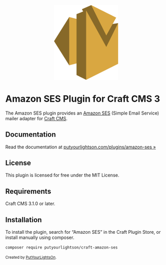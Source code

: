 <p align="center"><img width="200" src="src/icon.svg"></p>

# Amazon SES Plugin for Craft CMS 3

The Amazon SES plugin provides an [Amazon SES](https://aws.amazon.com/ses/) (Simple Email Service) mailer adapter for [Craft CMS](https://craftcms.com/).

## Documentation

Read the documentation at [putyourlightson.com/plugins/amazon-ses »
](https://putyourlightson.com/plugins/amazon-ses)

## License

This plugin is licensed for free under the MIT License.

## Requirements

Craft CMS 3.1.0 or later.

## Installation

To install the plugin, search for “Amazon SES” in the Craft Plugin Store, or install manually using composer.

    composer require putyourlightson/craft-amazon-ses

<small>Created by [PutYourLightsOn](https://putyourlightson.com/).</small>
